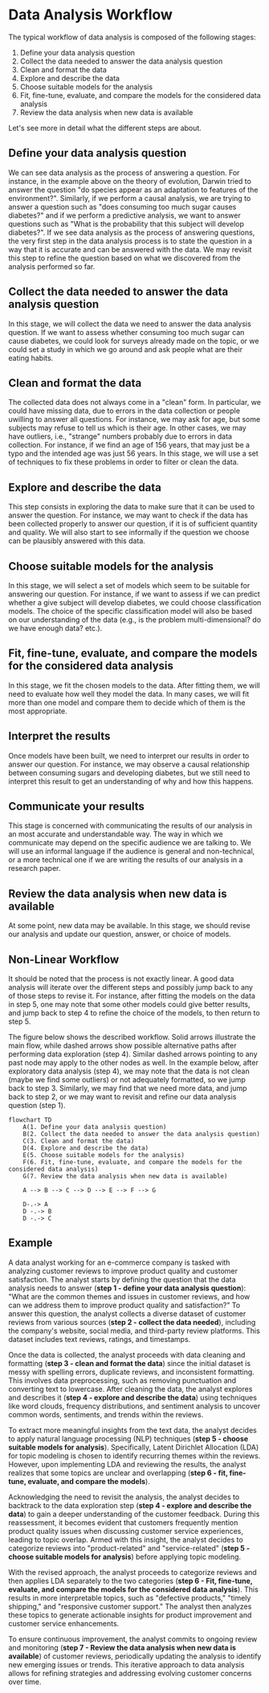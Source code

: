 
# Data Analysis Workflow
The typical workflow of data analysis is composed of the following stages:
1. Define your data analysis question
2. Collect the data needed to answer the data analysis question
3. Clean and format the data
4. Explore and describe the data
5. Choose suitable models for the analysis
6. Fit, fine-tune, evaluate, and compare the models for the considered data analysis
7. Review the data analysis when new data is available

Let's see more in detail what the different steps are about.

## Define your data analysis question
We can see data analysis as the process of answering a question. For instance, in the example above on the theory of evolution, Darwin tried to answer the question "do species appear as an adaptation to features of the environment?". Similarly, if we perform a causal analysis, we are trying to answer a question such as "does consuming too much sugar causes diabetes?" and if we perform a predictive analysis, we want to answer questions such as "What is the probability that this subject will develop diabetes?". If we see data analysis as the process of answering questions, the very first step in the data analysis process is to state the question in a way that it is accurate and can be answered with the data. We may revisit this step to refine the question based on what we discovered from the analysis performed so far.

## Collect the data needed to answer the data analysis question
In this stage, we will collect the data we need to answer the data analysis question. If we want to assess whether consuming too much sugar can cause diabetes, we could look for surveys already made on the topic, or we could set a study in which we go around and ask people what are their eating habits.

## Clean and format the data
The collected data does not always come in a "clean" form. In particular, we could have missing data, due to errors in the data collection or people uwilling to answer all questions. For instance, we may ask for age, but some subjects may refuse to tell us which is their age. In other cases, we may have outliers, i.e., "strange" numbers probably due to errors in data collection. For instance, if we find an age of 156 years, that may just be a typo and the intended age was just 56 years. In this stage, we will use a set of techniques to fix these problems in order to filter or clean the data.

## Explore and describe the data
This step consists in exploring the data to make sure that it can be used to answer the question. For instance, we may want to check if the data has been collected properly to answer our question, if it is of sufficient quantity and quality. We will also start to see informally if the question we choose can be plausibly answered with this data.

## Choose suitable models for the analysis
In this stage, we will select a set of models which seem to be suitable for answering our question. For instance, if we want to assess if we can predict whether a give subject will develop diabetes, we could choose classification models. The choice of the specific classification model will also be based on our understanding of the data (e.g., is the problem multi-dimensional? do we have enough data? etc.).

## Fit, fine-tune, evaluate, and compare the models for the considered data analysis
In this stage, we fit the chosen models to the data. After fitting them, we will need to evaluate how well they model the data. In many cases, we will fit more than one model and compare them to decide which of them is the most appropriate.

## Interpret the results
Once models have been built, we need to interpret our results in order to answer our question. For instance, we may observe a causal relationship between consuming sugars and developing diabetes, but we still need to interpret this result to get an understanding of why and how this happens.

## Communicate your results
This stage is concerned with communicating the results of our analysis in an most accurate and understandable way. The way in which we communicate may depend on the specific audience we are talking to. We will use an informal language if the audience is general and non-technical, or a more technical one if we are writing the results of our analysis in a research paper.

## Review the data analysis when new data is available
At some point, new data may be available. In this stage, we should revise our analysis and update our question, answer, or choice of models.


## Non-Linear Workflow
It should be noted that the process is not exactly linear. A good data analysis will iterate over the different steps and possibly jump back to any of those steps to revise it. For instance, after fitting the models on the data in step 5, one may note that some other models could give better results, and jump back to step 4 to refine the choice of the models, to then return to step 5.

The figure below shows the described workflow. Solid arrows illustrate the main flow, while dashed arrows show possible alternative paths after performing data exploration (step 4). Similar dashed arrows pointing to any past node may apply to the other nodes as well. In the example below, after exploratory data analysis (step 4), we may note that the data is not clean (maybe we find some outliers) or not adequately formatted, so we jump back to step 3. Similarly, we may find that we need more data, and jump back to step 2, or we may want to revisit and refine our data analysis question (step 1).

```{mermaid}
flowchart TD
    A(1. Define your data analysis question)
    B(2. Collect the data needed to answer the data analysis question)
    C(3. Clean and format the data)
    D(4. Explore and describe the data)
    E(5. Choose suitable models for the analysis)
    F(6. Fit, fine-tune, evaluate, and compare the models for the considered data analysis)
    G(7. Review the data analysis when new data is available)

    A --> B --> C --> D --> E --> F --> G

    D-.-> A
    D -.-> B
    D -.-> C
```

## Example
A data analyst working for an e-commerce company is tasked with analyzing customer reviews to improve product quality and customer satisfaction. The analyst starts by defining the question that the data analysis needs to answer (**step 1 - define your data analysis question**): "What are the common themes and issues in customer reviews, and how can we address them to improve product quality and satisfaction?" To answer this question, the analyst collects a diverse dataset of customer reviews from various sources (**step 2 - collect the data needed**), including the company's website, social media, and third-party review platforms. This dataset includes text reviews, ratings, and timestamps.

Once the data is collected, the analyst proceeds with data cleaning and formatting (**step 3 - clean and format the data**) since the initial dataset is messy with spelling errors, duplicate reviews, and inconsistent formatting. This involves data preprocessing, such as removing punctuation and converting text to lowercase. After cleaning the data, the analyst explores and describes it (**step 4 - explore and describe the data**) using techniques like word clouds, frequency distributions, and sentiment analysis to uncover common words, sentiments, and trends within the reviews.

To extract more meaningful insights from the text data, the analyst decides to apply natural language processing (NLP) techniques (**step 5 - choose suitable models for analysis**). Specifically, Latent Dirichlet Allocation (LDA) for topic modeling is chosen to identify recurring themes within the reviews. However, upon implementing LDA and reviewing the results, the analyst realizes that some topics are unclear and overlapping (**step 6 - fit, fine-tune, evaluate, and compare the models**).

Acknowledging the need to revisit the analysis, the analyst decides to backtrack to the data exploration step (**step 4 - explore and describe the data**) to gain a deeper understanding of the customer feedback. During this reassessment, it becomes evident that customers frequently mention product quality issues when discussing customer service experiences, leading to topic overlap. Armed with this insight, the analyst decides to categorize reviews into "product-related" and "service-related" (**step 5 - choose suitable models for analysis**) before applying topic modeling.

With the revised approach, the analyst proceeds to categorize reviews and then applies LDA separately to the two categories (**step 6 - Fit, fine-tune, evaluate, and compare the models for the considered data analysis**). This results in more interpretable topics, such as "defective products," "timely shipping," and "responsive customer support." The analyst then analyzes these topics to generate actionable insights for product improvement and customer service enhancements.

To ensure continuous improvement, the analyst commits to ongoing review and monitoring (**step 7 - Review the data analysis when new data is available**) of customer reviews, periodically updating the analysis to identify new emerging issues or trends. This iterative approach to data analysis allows for refining strategies and addressing evolving customer concerns over time.